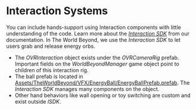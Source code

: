 # Interaction Systems

You can include hands-support using Interaction components with little understanding of the code. Learn more about the [*Interaction SDK*](https://developers.meta.com/horizon/documentation/unity/unity-isdk-interaction-sdk-overview/) from our documentation. In The World Beyond, we use the *Interaction SDK* to let users grab and release energy orbs.

* The *OVRInteraction* object exists under the *OVRCameraRig* prefab. Important fields on the *WorldBeyondManager* game object point to children of this interaction rig.
* The ball prefab is located in [Assets/TheWorldBeyond/VFX/EnergyBall/EnergyBallPrefab.prefab](../Assets/TheWorldBeyond/VFX/EnergyBall/EnergyBallPrefab.prefab). The *Interaction SDK* manages many components on the object.
* Other hand behaviors like wall opening or toy switching are custom and exist outside *ISDK*.
